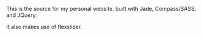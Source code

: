 This is the source for my personal website, built with Jade, Compass/SASS, and JQuery.

It also makes use of flexslider.
